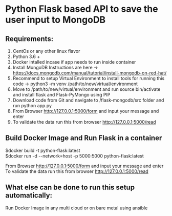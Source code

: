 # Python Flask based API to save the user input to MongoDB

## Requirements:
1. CentOs or any other linux flavor
2. Python 3.6 +
3. Docker intalled incase if app needs to run inside container
4. Install MongoDB Instructions are here -> https://docs.mongodb.com/manual/tutorial/install-mongodb-on-red-hat/ 
5. Recommend to setup Virtual Environment to install tools for running this code -> python3 -m venv /path/to/new/virtual/environment
6. Move to /path/to/new/virtual/environment and run source bin/activate and install flask and Flask-PyMongo using PIP
7. Download code from Git and navigate to /flask-mongodb/src folder and run python app.py
8. From Browser http://127.0.0.1:5000/form and input your message and enter
9. To validate the data run this from browser http://127.0.0.1:5000/read

## Build Docker Image and Run Flask in a container
$docker build -t python-flask:latest  
$docker run -d --network=host -p 5000:5000 python-flask:latest  

From Browser http://127.0.0.1:5000/form and input your message and enter
To validate the data run this from browser http://127.0.0.1:5000/read

## What else can be done to run this setup automatically:
Run Docker Image in any multi cloud or on bare metal using ansible


